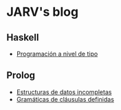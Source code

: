 # JARV's blog

## Haskell

* [Programación a nivel de tipo](https://github.com/jariazavalverde/blog/blob/master/posts/haskell/programacion-a-nivel-de-tipo.md)

## Prolog

* [Estructuras de datos incompletas](https://github.com/jariazavalverde/blog/blob/master/posts/prolog/estructuras-de-datos-incompletas.md)
* [Gramáticas de cláusulas definidas](https://github.com/jariazavalverde/blog/blob/master/posts/prolog/gramaticas-de-clausulas-definidas.md)
